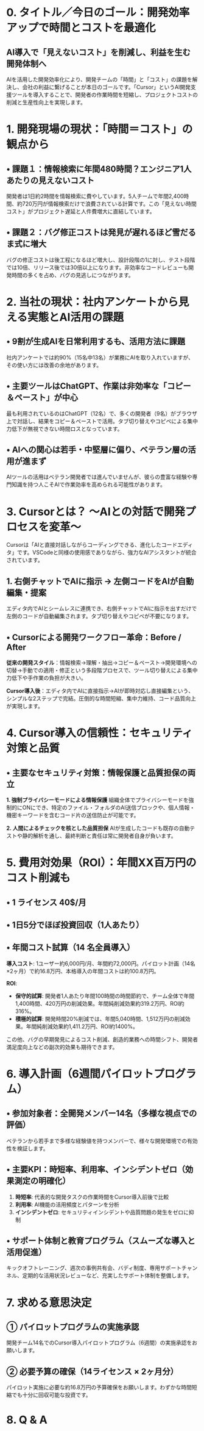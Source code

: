 # 0. タイトル／今日のゴール：開発効率アップで時間とコストを最適化

## AI導入で「見えないコスト」を削減し、利益を生む開発体制へ

AIを活用した開発効率化により、開発チームの「時間」と「コスト」の課題を解決し、会社の利益に繋げることが本日のゴールです。「Cursor」というAI開発支援ツールを導入することで、開発者の作業時間を短縮し、プロジェクトコストの削減と生産性向上を実現します。

# 1. 開発現場の現状：「時間＝コスト」の観点から

## • 課題１：情報検索に年間480時間？エンジニア1人あたりの見えないコスト

開発者は1日約2時間を情報検索に費やしています。5人チームで年間2,400時間、約720万円が情報検索だけで浪費されている計算です。この「見えない時間コスト」がプロジェクト遅延と人件費増大に直結しています。

## • 課題２：バグ修正コストは発見が遅れるほど雪だるま式に増大

バグの修正コストは後工程になるほど増大し、設計段階の1に対し、テスト段階では10倍、リリース後では30倍以上になります。非効率なコードレビューも開発時間の多くを占め、バグの見逃しにつながります。

# 2. 当社の現状：社内アンケートから見える実態とAI活用の課題

## • 9割が生成AIを日常利用するも、活用方法に課題

社内アンケートでは約90%（15名中13名）が業務にAIを取り入れていますが、その使い方には改善の余地があります。

## • 主要ツールはChatGPT、作業は非効率な「コピー＆ペースト」が中心

最も利用されているのはChatGPT（12名）で、多くの開発者（9名）がブラウザ上で対話し、結果をコピー＆ペーストで活用。タブ切り替えやコピペによる集中力低下が無視できない時間ロスとなっています。

## • AIへの関心は若手・中堅層に偏り、ベテラン層の活用が進まず

AIツールの活用はベテラン開発者では進んでいませんが、彼らの豊富な経験や専門知識を持つ人こそAIで作業効率を高められる可能性があります。

# 3. Cursorとは？ ～AIとの対話で開発プロセスを変革～

Cursorは「AIと直接対話しながらコーディングできる、進化したコードエディタ」です。VSCodeと同様の使用感でありながら、強力なAIアシスタントが統合されています。

## 1. 右側チャットでAIに指示 → 左側コードをAIが自動編集・提案

エディタ内でAIとシームレスに連携でき、右側チャットでAIに指示を出すだけで左側のコードが自動編集されます。タブ切り替えやコピペが不要になります。

## • Cursorによる開発ワークフロー革命：Before / After

**従来の開発スタイル**：情報検索→理解・抽出→コピー＆ペースト→開発環境への切替→手動での適用・修正という多段階プロセスで、ツール切り替えによる集中力低下や手作業の負担が大きい。

**Cursor導入後**：エディタ内でAIに直接指示→AIが即時対応し直接編集という、シンプルな2ステップで完結。圧倒的な時間短縮、集中力維持、コード品質向上が実現します。

# 4. Cursor導入の信頼性：セキュリティ対策と品質

## • 主要なセキュリティ対策：情報保護と品質担保の両立

**1. 強制プライバシーモードによる情報保護**
組織全体でプライバシーモードを強制的にONにでき、特定のファイル・フォルダのAI送信ブロックや、個人情報・機密キーワードを含むコード片の送信防止が可能です。

**2. 人間によるチェックを核とした品質担保**
AIが生成したコードも既存の自動テストや静的解析を通し、最終判断と責任は常に開発者自身が負います。

# 5. 費用対効果（ROI）：年間XX百万円のコスト削減も

## • 1 ライセンス 40$/月
## • 1日5分でほぼ投資回収（1人あたり）
## • 年間コスト試算（14 名全員導入）

**導入コスト**: 1ユーザー約6,000円/月、年間約72,000円。パイロット計画（14名×2ヶ月）で約16.8万円、本格導入の年間コストは約100.8万円。

**ROI**:
- **保守的試算**: 開発者1人あたり年間100時間の時間節約で、チーム全体で年間1,400時間、420万円の削減効果。年間純削減効果約319.2万円、ROI約316%。
- **積極的試算**: 開発時間20%削減では、年間5,040時間、1,512万円の削減効果。年間純削減効果約1,411.2万円、ROI約1400%。

この他、バグの早期発見によるコスト削減、創造的業務への時間シフト、開発者満足度向上などの副次的効果も期待できます。

# 6. 導入計画（6週間パイロットプログラム）

## • 参加対象者：全開発メンバー14名（多様な視点での評価）

ベテランから若手まで多様な経験値を持つメンバーで、様々な開発環境での有効性を検証します。

## • 主要KPI：時短率、利用率、インシデントゼロ（効果測定の明確化）

1. **時短率**: 代表的な開発タスクの作業時間をCursor導入前後で比較
2. **利用率**: AI機能の活用頻度とパターンを分析
3. **インシデントゼロ**: セキュリティインシデントや品質問題の発生をゼロに抑制

## • サポート体制と教育プログラム（スムーズな導入と活用促進）

キックオフトレーニング、週次の事例共有会、バディ制度、専用サポートチャンネル、定期的な活用状況レビューなど、充実したサポート体制を整備します。

# 7. 求める意思決定

## ① パイロットプログラムの実施承認

開発チーム14名でのCursor導入パイロットプログラム（6週間）の実施承認をお願いします。

## ② 必要予算の確保（14ライセンス × 2ヶ月分）

パイロット実施に必要な約16.8万円の予算確保をお願いします。わずかな時間短縮でも十分に回収可能な投資です。

# 8. Q & A
